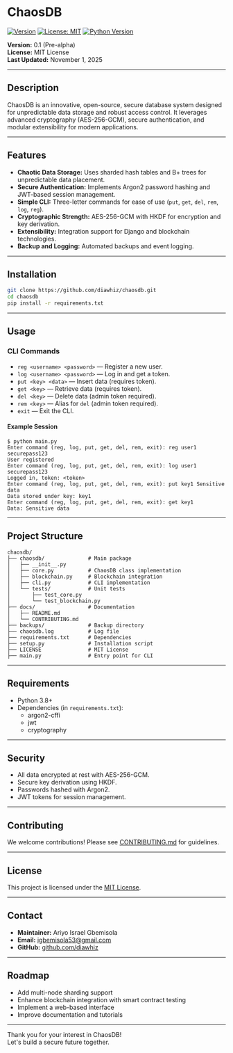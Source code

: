 # ChaosDB

[![Version](https://img.shields.io/badge/version-0.1--pre--alpha-blue)]()
[![License: MIT](https://img.shields.io/badge/License-MIT-yellow.svg)](LICENSE)
[![Python Version](https://img.shields.io/badge/python-3.8%2B-blue.svg)]()

**Version:** 0.1 (Pre-alpha)  
**License:** MIT License  
**Last Updated:** November 1, 2025

---

## Description

ChaosDB is an innovative, open-source, secure database system designed for unpredictable data storage and robust access control. It leverages advanced cryptography (AES-256-GCM), secure authentication, and modular extensibility for modern applications.

---

## Features

- **Chaotic Data Storage:** Uses sharded hash tables and B+ trees for unpredictable data placement.
- **Secure Authentication:** Implements Argon2 password hashing and JWT-based session management.
- **Simple CLI:** Three-letter commands for ease of use (`put`, `get`, `del`, `rem`, `log`, `reg`).
- **Cryptographic Strength:** AES-256-GCM with HKDF for encryption and key derivation.
- **Extensibility:** Integration support for Django and blockchain technologies.
- **Backup and Logging:** Automated backups and event logging.

---

## Installation

```bash
git clone https://github.com/diawhiz/chaosdb.git
cd chaosdb
pip install -r requirements.txt
```

---

## Usage

### CLI Commands

- `reg <username> <password>` &mdash; Register a new user.
- `log <username> <password>` &mdash; Log in and get a token.
- `put <key> <data>` &mdash; Insert data (requires token).
- `get <key>` &mdash; Retrieve data (requires token).
- `del <key>` &mdash; Delete data (admin token required).
- `rem <key>` &mdash; Alias for `del` (admin token required).
- `exit` &mdash; Exit the CLI.

#### Example Session

```shell
$ python main.py
Enter command (reg, log, put, get, del, rem, exit): reg user1 securepass123
User registered
Enter command (reg, log, put, get, del, rem, exit): log user1 securepass123
Logged in, token: <token>
Enter command (reg, log, put, get, del, rem, exit): put key1 Sensitive data
Data stored under key: key1
Enter command (reg, log, put, get, del, rem, exit): get key1
Data: Sensitive data
```

---

## Project Structure

```
chaosdb/
├── chaosdb/              # Main package
│   ├── __init__.py
│   ├── core.py           # ChaosDB class implementation
│   ├── blockchain.py     # Blockchain integration
│   ├── cli.py            # CLI implementation
│   └── tests/            # Unit tests
│       ├── test_core.py
│       └── test_blockchain.py
├── docs/                 # Documentation
│   ├── README.md
│   └── CONTRIBUTING.md
├── backups/              # Backup directory
├── chaosdb.log           # Log file
├── requirements.txt      # Dependencies
├── setup.py              # Installation script
├── LICENSE               # MIT License
├── main.py               # Entry point for CLI
```

---

## Requirements

- Python 3.8+
- Dependencies (in `requirements.txt`):
  - argon2-cffi
  - jwt
  - cryptography

---

## Security

- All data encrypted at rest with AES-256-GCM.
- Secure key derivation using HKDF.
- Passwords hashed with Argon2.
- JWT tokens for session management.

---

## Contributing

We welcome contributions! Please see [CONTRIBUTING.md](CONTRIBUTING.md) for guidelines.

---

## License

This project is licensed under the [MIT License](LICENSE).

---

## Contact

- **Maintainer:** Ariyo Israel Gbemisola
- **Email:** igbemisola53@gmail.com
- **GitHub:** [github.com/diawhiz](https://github.com/diawhiz)

---

## Roadmap

- Add multi-node sharding support
- Enhance blockchain integration with smart contract testing
- Implement a web-based interface
- Improve documentation and tutorials

---

Thank you for your interest in ChaosDB!  
Let's build a secure future together.

